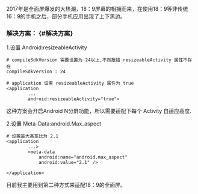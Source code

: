 2017年是全面屏爆发的大热潮，18：9屏幕的相拥而来，在使用18：9等非传统16：9的手机之后，部分手机应用出现了上下黑边。

### 解决方案： {#解决方案}

1.设置 Android:resizeableActivity

```
# compileSdkVersion 需要设置为 24以上,不然报错 resizeableActivity 属性不存在
compileSdkVersion : 24

# application 设置 resizeableActivity 属性为 true
<application  
        ...
        android:resizeableActivity="true">
```

这种方案会开启Android N分屏功能，所以需要适配下每个 Activity 自适应高度.

2.设置 Meta-Data:android.Max\_aspect

```
# 设置最大高宽比为 2.1
<application  
        ...>
        <meta-data
            android:name="android.max_aspect"
            android:value="2.1" />

</application>  
```

目前我主要用到第二种方式来适配18：9的全面屏。

